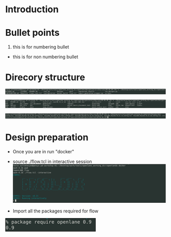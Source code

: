 # Introduction

# Bullet points
1. this is for numbering bullet
* this is for non numbering bullet
# Direcory structure
![](test1/github0.1.PNG)

![](test1/github0.2.PNG)

![](test1/github0.3.PNG)

# Design preparation
* Once you are in run "docker"
* source  ./flow.tcl in interactive session
![](test1/github1.PNG)

* Import all the packages required for flow

![](test1/github2.PNG)



